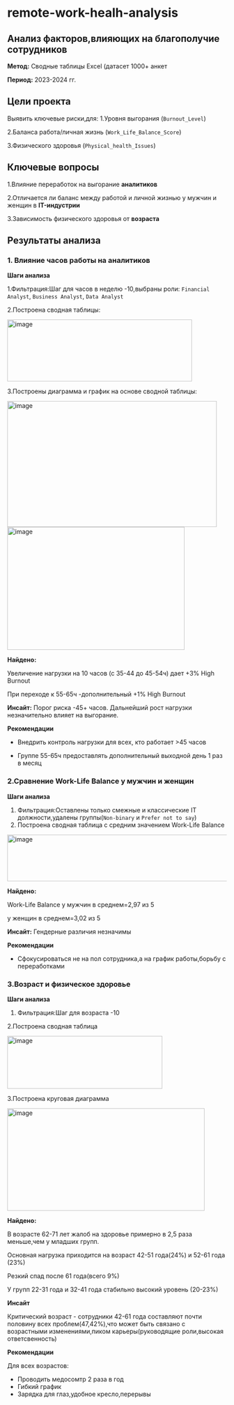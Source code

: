 # remote-work-healh-analysis
## Анализ факторов,влияющих на благополучие сотрудников
**Метод:** Сводные таблицы Excel (датасет 1000+ анкет

**Период:** 2023-2024 гг.
## Цели проекта
Выявить ключевые риски,для:
1.Уровня выгорания (`Burnout_Level`)

2.Баланса работа/личная жизнь (`Work_Life_Balance_Score`)

3.Физического здоровья (`Physical_health_Issues`)

## Ключевые вопросы
1.Влияние переработок на выгорание **аналитиков**

2.Отличается ли баланс между работой и личной жизнью у мужчин и женщин в **IT-индустрии**

3.Зависимость физического здоровья от **возраста** 
## Результаты  анализа 
### 1. Влияние часов работы на аналитиков
**Шаги анализа**

1.Фильтрация:Шаг для часов в неделю -10,выбраны роли: `Financial Analyst`, `Business Analyst`, `Data Analyst` 

2.Построена сводная таблицы:

<img width="424" height="142" alt="image" src="https://github.com/user-attachments/assets/149de373-4280-4bf4-957c-f3327aaafda3" />


3.Построены диаграмма  и график на основе сводной таблицы:

<img width="481" height="289" alt="image" src="https://github.com/user-attachments/assets/f3ca0e0e-993a-4709-b09b-0cf00b7490e1" />
<img width="407" height="282" alt="image" src="https://github.com/user-attachments/assets/5a917d06-1892-4552-a342-17448534645a" />

**Найдено:**

Увеличение нагрузки на 10 часов (с 35-44 до 45-54ч) дает +3% High Burnout

При переходе к 55-65ч -дополнительный +1% High Burnout

**Инсайт:**
Порог риска -45+ часов. Дальнейший рост нагрузки незначительно влияет на выгорание.   

**Рекомендации**

- Внедрить контроль нагрузки для всех, кто работает >45 часов

- Группе 55-65ч предоставлять дополнительный выходной день 1 раз  в месяц  

### 2.Сравнение Work-Life Balance у мужчин и женщин

**Шаги анализа**

1. Фильтрация:Оставлены только смежные и классические IT должности,удалены группы(`Non-binary` и `Prefer not to say`)
2. Построена сводная таблица с средним значением Work-Life Balance
<img width="593" height="107" alt="image" src="https://github.com/user-attachments/assets/646e3fc5-7911-4965-98cf-b71ddf3a1dd2" />

**Найдено:**

Work-Life Balance у мужчин в среднем=2,97 из 5

у женщин в среднем=3,02 из 5

**Инсайт:**
Гендерные различия незначимы

**Рекомендации**

- Сфокусироваться не на пол сотрудника,а на график работы,борьбу с переработками
  
### 3.Возраст и физическое здоровье ###

**Шаги анализа**

1. Фильтрация:Шаг для возраста -10
   
2.Построена сводная таблица

<img width="356" height="121" alt="image" src="https://github.com/user-attachments/assets/436edbfa-d22c-4865-89b9-5c97281b1a14" />

3.Построена круговая диаграмма

<img width="453" height="235" alt="image" src="https://github.com/user-attachments/assets/a6ccb67b-616c-4fab-b4f0-7e1d8145f747" />


**Найдено:**

В возрасте 62-71 лет жалоб на здоровье примерно в 2,5 раза меньше,чем у младших групп.

Основная нагрузка приходится на возраст 42-51 года(24%) и 52-61 года (23%)

Резкий спад после 61 года(всего 9%)

У групп 22-31 года и 32-41 года стабильно высокий уровень (20-23%)

**Инсайт**

Критический возраст - сотрудники 42-61 года составляют почти половину всех проблем(47,42%),что может быть связано с возрастными изменениями,пиком карьеры(руководящие роли,высокая ответсвенность)

**Рекомендации**

Для всех возрастов:
- Проводить медосомтр 2 раза в год
- Гибкий график
- Зарядка для глаз,удобное кресло,перерывы












